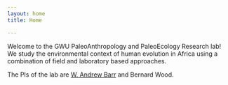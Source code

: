 ```yaml
---
layout: home
title: Home

---
```

Welcome to the GWU PaleoAnthropology and PaleoEcology Research lab! We study the environmental context of human evolution in Africa using a combination of field and laboratory based approaches.

The PIs of the lab are <a href="/andrew-barr/">W. Andrew Barr</a> and Bernard Wood.